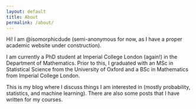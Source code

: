 ```yaml
---
layout: default
title: About
permalink: /about/
---
```

Hi! I am @isomorphicdude (semi-anonymous for now, as I have a proper academic website under construction).

<!-- <sub>It's easy to guess and use ChatGPT!</sub> -->

I am currently a PhD student at Imperial College London (again!) in the Department of Mathematics. Prior to this, I graduated with an MSc in Statistical Science from the University of Oxford and a BSc in Mathematics from Imperial College London.

This is my blog where I discuss things I am interested in (mostly probability, statistics, and machine learning). There are also some posts that I have written for my courses.   

<!-- I also have another academic website which is under construction. However, here is a short collection of my academic work.  -->

<!-- ## Publications and Writings  

- **UROP 2023 Report**: On Pre-conditioned Langevin Dynamics and its Applications to Score-based Generative Models. [Link](https://isomorphicdude.github.io/assets/Draft.pdf)

- **Mini-project for Interview**: Expert Controlled Differential Equation for Disease Progression Modelling. [Link](https://isomorphicdude.github.io/assets/Mini_Project.pdf) -->
